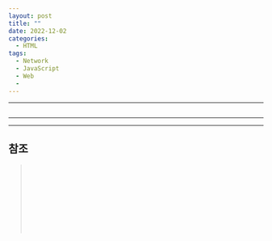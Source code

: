 ```yaml
---
layout: post
title: ""
date: 2022-12-02
categories:
  - HTML
tags:
  - Network
  - JavaScript
  - Web
  - 
---
```



---

##

---

---

## 참조

> []()  
> []()  
> []()  
> []()  
> []()  
> []()  
> []()  
> []()  
> []()

